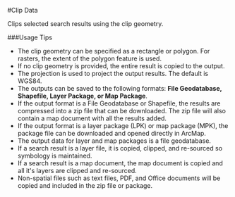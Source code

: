 #Clip Data

Clips selected search results using the clip geometry. 

###Usage Tips
  - The clip geometry can be specified as a rectangle or polygon. For rasters, the extent of the polygon feature is used.
  - If no clip geometry is provided, the entire result is copied to the output.
  - The projection is used to project the output results. The default is WGS84.
  - The outputs can be saved to the following formats: **File Geodatabase, Shapefile, Layer Package, or Map Package**.
  - If the output format is a File Geodatabase or Shapefile, the results are compressed into a zip file that can be downloaded. The zip file will also contain a map document with all the results added.
  - If the output format is a layer package (LPK) or map package (MPK), the package file can be downloaded and opened directly in ArcMap.
  - The output data for layer and map packages is a file geodatabase.
  - If a search result is a layer file, it is copied, clipped, and re-sourced so symbology is maintained.
  - If a search result is a map document, the map document is copied and all it's layers are clipped and re-sourced.
  - Non-spatial files such as text files, PDF, and Office documents will be copied and included in the zip file or package.
